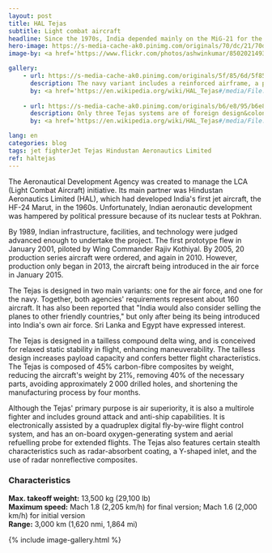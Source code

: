 ```yaml
---
layout: post
title: HAL Tejas
subtitle: Light combat aircraft
headline: Since the 1970s, India depended mainly on the MiG-21 for the defense of its airspace. To replace that ageing aircraft, and to increase India's domestic aviation capability, the LCA program was begun in 1984.
hero-image: https://s-media-cache-ak0.pinimg.com/originals/70/dc/21/70dc21ade483d81244bd9d2d3ec7325f.jpg
image-by: <a href='https://www.flickr.com/photos/ashwinkumar/8502021493/in/album-72157632844846824/' target='_new'>Tejas</a> by <a href='https://www.flickr.com/photos/ashwinkumar/' target='_new'>Ashwin Kumar</a> under <a href='https://creativecommons.org/licenses/by-sa/2.0/' target='_new'>Attribution-ShareAlike 2.0 Generic</a>

gallery:
    - url: https://s-media-cache-ak0.pinimg.com/originals/5f/85/6d/5f856dbe532d543d160929dc882fa2ca.jpg
      description: The navy variant includes a reinforced airframe, a powered nose wheel steering, leading edge vortex controllers, and a drooped nose for better vision. It is designed for ski-jump take-off from aircraft carriers.
      by: <a href='https://en.wikipedia.org/wiki/HAL_Tejas#/media/File:HAL_Tejas_NP-1_takes-off_from_the_Shore_Based_Test_Facility_at_INS_Hansa,_Goa.JPG' target='_new'>Naval LCA during flight testing</a> by the Indian Navy under <a href='http://creativecommons.org/licenses/by/2.5/in/deed.en' target='_new'>Attribution 2.5 India</a>
      
    - url: https://s-media-cache-ak0.pinimg.com/originals/b6/e8/95/b6e8954531431fad9e859300a7db45e3.jpg
      description: Only three Tejas systems are of foreign design&colon; the multi-function displays by Sextant (France) and Elbit (Israel), the helmet-mounted display and sight cueing system by Elbit (Israel), and the laser pod by Rafael (Israel).
      by: <a href='https://en.wikipedia.org/wiki/HAL_Tejas#/media/File:Hindustan_LCA_Tejas_Krivchikov_2007.jpg' target='_new'>HAL Tejas at Aero India 2007</a> by <a href='http://www.airliners.net/photo/Hindustan-Aeronautics-Limited/Hindustan-LCA-Tejas/1186470/L/' target='_new'>Sergey Krivchikov</a>

lang: en
categories: blog
tags: jet fighterJet Tejas Hindustan Aeronautics Limited
ref: haltejas
---
```

The Aeronautical Development Agency was created to manage the LCA (Light Combat Aircraft) initiative. Its main partner was Hindustan Aeronautics Limited (HAL), which had developed India's first jet aircraft, the HF-24 Marut, in the 1960s. Unfortunately, Indian aeronautic development was hampered by political pressure because of its nuclear tests at Pokhran.

By 1989, Indian infrastructure, facilities, and technology were judged advanced enough to undertake the project. The first prototype flew in January 2001, piloted by Wing Commander Rajiv Kothiyal. By 2005, 20 production series aircraft were ordered, and again in 2010. However, production only began in 2013, the aircraft being introduced in the air force in January 2015.

The Tejas is designed in two main variants: one for the air force, and one for the navy. Together, both agencies' requirements represent about 160 aircraft. It has also been reported that "India would also consider selling the planes to other friendly countries," but only after being its being introduced into India's own air force. Sri Lanka and Egypt have expressed interest.

The Tejas is designed in a tailless compound delta wing, and is conceived for relaxed static stability in flight, enhancing maneuverability. The tailless design increases payload capacity and confers better flight characteristics. The Tejas is composed of 45% carbon-fibre composites by weight, reducing the aircraft's weight by 21%, removing 40% of the necessary parts, avoiding approximately 2&thinsp;000 drilled holes, and shortening the manufacturing process by four months.

Although the Tejas' primary purpose is air superiority, it is also a multirole fighter and includes ground attack and anti-ship capabilities. It is electronically assisted by a quadruplex digital fly-by-wire flight control system, and has an on-board oxygen-generating system and aerial refuelling probe for extended flights. The Tejas also features certain stealth characteristics such as radar-absorbent coating, a Y-shaped inlet, and the use of radar nonreflective composites.

<h3>Characteristics</h3>
<strong>Max. takeoff weight:</strong> 13,500 kg (29,100 lb)<br />
<strong>Maximum speed:</strong>  Mach 1.8 (2,205 km/h) for final version; Mach 1.6 (2,000 km/h) for initial version<br />
<strong>Range:</strong> 3,000 km (1,620 nmi, 1,864 mi)

{% include image-gallery.html %}